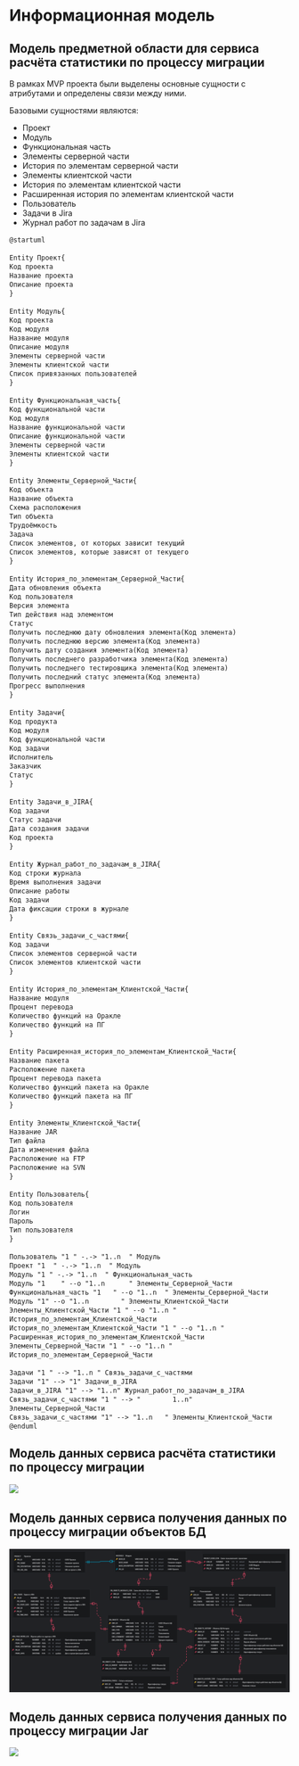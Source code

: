 # Информационная модель

## Модель предметной области для сервиса расчёта статистики по процессу миграции 

В рамках MVP проекта были выделены основные сущности с атрибутами и определены связи между ними.

Базовыми сущностями являются:

- Проект
- Модуль
- Функциональная часть
- Элементы серверной части
- История по элементам серверной части
- Элементы клиентской части
- История по элементам клиентской части
- Расширенная история по элементам клиентской части
- Пользователь
- Задачи в Jira
- Журнал работ по задачам в Jira

```uml
@startuml

Entity Проект{
Код проекта
Название проекта
Описание проекта
}

Entity Модуль{
Код проекта
Код модуля
Название модуля
Описание модуля
Элементы серверной части
Элементы клиентской части
Список привязанных пользователей
}

Entity Функциональная_часть{
Код функциональной части
Код модуля
Название функциональной части
Описание функциональной части
Элементы серверной части
Элементы клиентской части
}

Entity Элементы_Серверной_Части{
Код объекта
Название объекта
Схема расположения
Тип объекта
Трудоёмкость
Задача
Список элементов, от которых зависит текущий
Список элементов, которые зависят от текущего
}

Entity История_по_элементам_Серверной_Части{
Дата обновления объекта
Код пользователя
Версия элемента
Тип действия над элементом
Статус
Получить последнюю дату обновления элемента(Код элемента)
Получить последнюю версию элемента(Код элемента)
Получить дату создания элемента(Код элемента)
Получить последнего разработчика элемента(Код элемента)
Получить последнего тестировщика элемента(Код элемента)
Получить последний статус элемента(Код элемента)
Прогресс выполнения
}

Entity Задачи{
Код продукта
Код модуля
Код функциональной части
Код задачи
Исполнитель
Заказчик
Статус
}

Entity Задачи_в_JIRA{
Код задачи
Статус задачи
Дата создания задачи
Код проекта
}

Entity Журнал_работ_по_задачам_в_JIRA{
Код строки журнала
Время выполнения задачи
Описание работы
Код задачи
Дата фиксации строки в журнале
}

Entity Связь_задачи_с_частями{
Код задачи
Список элементов серверной части
Список элементов клиентской части
}

Entity История_по_элементам_Клиентской_Части{
Название модуля
Процент перевода
Количество функций на Оракле
Количество функций на ПГ
}

Entity Расширенная_история_по_элементам_Клиентской_Части{
Название пакета
Расположение пакета
Процент перевода пакета
Количество функций пакета на Оракле
Количество функций пакета на ПГ
}

Entity Элементы_Клиентской_Части{
Название JAR
Тип файла
Дата изменения файла
Расположение на FTP
Расположение на SVN
}

Entity Пользователь{
Код пользователя
Логин
Пароль
Тип пользователя
}

Пользователь "1 " -.-> "1..n  " Модуль
Проект "1  " -.-> "1..n  " Модуль
Модуль "1 " -.-> "1..n  " Функциональная_часть
Модуль "1    " --o "1..n      " Элементы_Серверной_Части
Функциональная_часть "1   " --o "1..n  " Элементы_Серверной_Части
Модуль "1" --o "1..n        " Элементы_Клиентской_Части
Элементы_Клиентской_Части "1 " --o "1..n " История_по_элементам_Клиентской_Части
История_по_элементам_Клиентской_Части "1 " --o "1..n " Расширенная_история_по_элементам_Клиентской_Части
Элементы_Серверной_Части "1 " --o "1..n " История_по_элементам_Серверной_Части

Задачи "1 " --> "1..n " Связь_задачи_с_частями
Задачи "1" --> "1" Задачи_в_JIRA
Задачи_в_JIRA "1" --> "1..n" Журнал_работ_по_задачам_в_JIRA
Связь_задачи_с_частями "1 " --> "        1..n" Элементы_Серверной_Части
Связь_задачи_с_частями "1" --> "1..n   " Элементы_Клиентской_Части
@enduml
```

## Модель данных сервиса расчёта статистики по процессу миграции

![](diagrams/out/OTUS-Sergo.png)

## Модель данных сервиса получения данных по процессу миграции объектов БД

![](diagrams/out/OTUS-Alex.png)

## Модель данных сервиса получения данных по процессу миграции Jar

![](diagrams/out/OTUS-Rus.png)